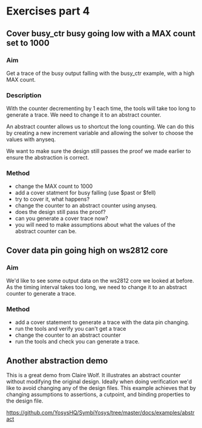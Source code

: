 # Exercises part 4

## Cover busy_ctr busy going low with a MAX count set to 1000

### Aim

Get a trace of the busy output falling with the busy_ctr example, with a high MAX count.

### Description

With the counter decrementing by 1 each time, the tools will take too long to generate
a trace. We need to change it to an abstract counter.

An abstract counter allows us to shortcut the long counting. We can do this by creating 
a new increment variable and allowing the solver to choose the values with anyseq.

We want to make sure the design still passes the proof we made earlier to ensure the abstraction
is correct.

### Method

* change the MAX count to 1000
* add a cover statment for busy falling (use $past or $fell)
* try to cover it, what happens?
* change the counter to an abstract counter using anyseq.
* does the design still pass the proof?
* can you generate a cover trace now?
* you will need to make assumptions about what the values of the abstract counter can be.

## Cover data pin going high on ws2812 core

### Aim

We'd like to see some output data on the ws2812 core we looked at before.
As the timing interval takes too long, we need to change it to an abstract counter to generate a trace.

### Method

* add a cover statement to generate a trace with the data pin changing.
* run the tools and verify you can't get a trace
* change the counter to an abstract counter
* run the tools and check you can generate a trace.

## Another abstraction demo

This is a great demo from Claire Wolf. It illustrates an abstract counter without modifying the original
design. Ideally when doing verification we'd like to avoid changing any of the design files. This
example achieves that by changing assumptions to assertions, a cutpoint, and binding properties to the design
file.

https://github.com/YosysHQ/SymbiYosys/tree/master/docs/examples/abstract
